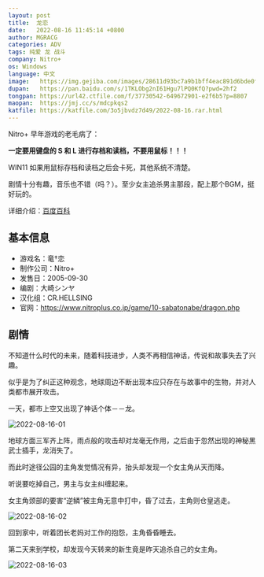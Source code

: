 ```yaml
---
layout: post
title:  龙恋
date:   2022-08-16 11:45:14 +0800
author: MGRACG
categories: ADV
tags: 纯爱 龙 战斗
company: Nitro+
os: Windows
language: 中文
image:   https://img.gejiba.com/images/28611d93bc7a9b1bff4eac891d6bde0f.jpg
dupan:   https://pan.baidu.com/s/1TKLObg2nI61Hgu7lPQ0KfQ?pwd=2hf2
tongpan: https://url42.ctfile.com/f/37730542-649672901-e2f6b5?p=8807
maopan:  https://jmj.cc/s/mdcpkqs2
katfile: https://katfile.com/3o5jbvdz7d49/2022-08-16.rar.html
---
```


Nitro+ 早年游戏的老毛病了：

**一定要用键盘的 S 和 L 进行存档和读档，不要用鼠标！！！**

WIN11 如果用鼠标存档和读档之后会卡死，其他系统不清楚。

剧情十分有趣，音乐也不错（吗？）。至少女主追杀男主那段，配上那个BGM，挺好玩的。

详细介绍：[百度百科](https://baike.baidu.com/item/%E9%BE%99%E6%81%8B/3351347)

## 基本信息

- 游戏名：竜†恋
- 制作公司：Nitro+
- 发售日：2005-09-30
- 编剧：大崎シンヤ
- 汉化组：CR.HELLSING
- 官网：https://www.nitroplus.co.jp/game/10-sabatonabe/dragon.php

## 剧情

不知道什么时代的未来，随着科技进步，人类不再相信神话，传说和故事失去了兴趣。

似乎是为了纠正这种观念，地球周边不断出现本应只存在与故事中的生物，并对人类都市展开攻击。

一天，都市上空又出现了神话个体－－龙。

![2022-08-16-01](https://img.gejiba.com/images/dd302f2e86c66f74702c7073d9464c3e.jpg)

地球方面三军齐上阵，雨点般的攻击却对龙毫无作用，之后由于忽然出现的神秘黑武士插手，龙消失了。

而此时途径公园的主角发觉情况有异，抬头却发现一个女主角从天而降。

听说要吃掉自己，男主与女主纠缠起来。

女主角颈部的要害“逆鳞”被主角无意中打中，昏了过去，主角则仓皇逃走。

![2022-08-16-02](https://img.gejiba.com/images/a806b8fe5addec558543a25b5124305e.jpg)

回到家中，听着团长老妈对工作的抱怨，主角昏昏睡去。

第二天来到学校，却发现今天转来的新生竟是昨天追杀自己的女主角。

![2022-08-16-03](https://img.gejiba.com/images/a8f919950291c8578a600c81142f0941.jpg)